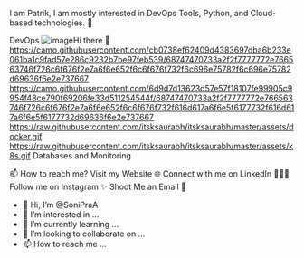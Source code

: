 I am Patrik, 
I am mostly interested in DevOps Tools, Python, and Cloud-based technologies. 🚀

     

DevOps
![image](https://github.com/SoniPraA/SoniPraA/assets/134148338/e6809be9-459c-47de-af4c-eb4837b01d30)Hi there 👋
https://camo.githubusercontent.com/cb0738ef62409d4383697dba6b233e061ba1c9fad57e286c9232b7be97feb539/68747470733a2f2f7777772e766563746f726c6f676f2e7a6f6e652f6c6f676f732f6c696e75782f6c696e75782d69636f6e2e737667 
https://camo.githubusercontent.com/6d9d7d13623d57e57f18107fe99905c9954f48ce790f69206fe33d511254544f/68747470733a2f2f7777772e766563746f726c6f676f2e7a6f6e652f6c6f676f732f616d617a6f6e5f6177732f616d617a6f6e5f6177732d69636f6e2e737667
https://raw.githubusercontent.com/itsksaurabh/itsksaurabh/master/assets/docker.gif
https://raw.githubusercontent.com/itsksaurabh/itsksaurabh/master/assets/k8s.gif
Databases and Monitoring
   
📫 How to reach me?
Visit my Website 🌐
Connect with me on LinkedIn 👨🏻‍💻
Follow me on Instagram ✨
Shoot Me an Email 💌


- 👋 Hi, I’m @SoniPraA
- 👀 I’m interested in ...
- 🌱 I’m currently learning ...
- 💞️ I’m looking to collaborate on ...
- 📫 How to reach me ...

<!---
SoniPraA/SoniPraA is a ✨ special ✨ repository because its `README.md` (this file) appears on your GitHub profile.
You can click the Preview link to take a look at your changes.
--->
